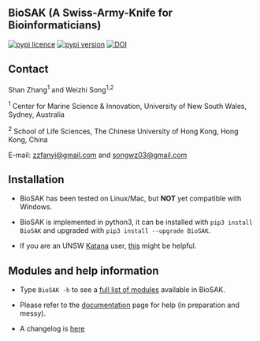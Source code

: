 
## BioSAK (A Swiss-Army-Knife for Bioinformaticians)

[![pypi licence ](https://img.shields.io/pypi/l/BioSAK.svg)](https://opensource.org/licenses/gpl-3.0.html)
[![pypi version ](https://img.shields.io/pypi/v/BioSAK.svg)](https://pypi.python.org/pypi/BioSAK) 
[![DOI](https://zenodo.org/badge/DOI/10.5281/zenodo.4070001.svg)](https://doi.org/10.5281/zenodo.4070001)


Contact
---

Shan Zhang<sup>1</sup> and Weizhi Song<sup>1,2</sup>

<sup>1</sup> Center for Marine Science & Innovation, University of New South Wales, Sydney, Australia

<sup>2</sup> School of Life Sciences, The Chinese University of Hong Kong, Hong Kong, China

E-mail: zzfanyi@gmail.com and songwz03@gmail.com


Installation
---

+ BioSAK has been tested on Linux/Mac, but **NOT** yet compatible with Windows.


+ BioSAK is implemented in python3, it can be installed with `pip3 install BioSAK` and upgraded  with  `pip3 install --upgrade BioSAK`.


+ If you are an UNSW [Katana](https://research.unsw.edu.au/katana) user, [this](doc/katana.md) might be helpful.


Modules and help information
---

+ Type `BioSAK -h` to see a [full list of modules](doc/full_list_modules.md) available in BioSAK.


+ Please refer to the [documentation](doc/Index.md) page for help (in preparation and messy).


+ A changelog is [here](BioSAK/VERSION) 

